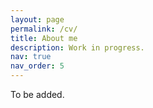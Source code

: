 ```yaml
---
layout: page
permalink: /cv/
title: About me
description: Work in progress.
nav: true
nav_order: 5
---
```


To be added.
